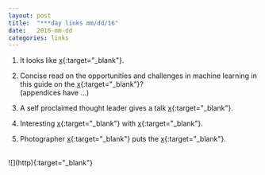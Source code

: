 ```yaml
---
layout: post
title:  "***day links mm/dd/16"
date:   2016-mm-dd
categories: links
---
```


1. It looks like [x](http){:target="_blank"}.

2. Concise read on the opportunities and challenges in machine learning in this guide on the [x](http){:target="_blank"}?  
(appendices have ...)

3. A self proclaimed thought leader gives a talk [x](https){:target="_blank"}.  

4. Interesting [x](http){:target="_blank"} with [x](http){:target="_blank"}.

5. Photographer [x](http){:target="_blank"} puts the [x](http){:target="_blank"}.  
<br/>
![](http){:target="_blank"}